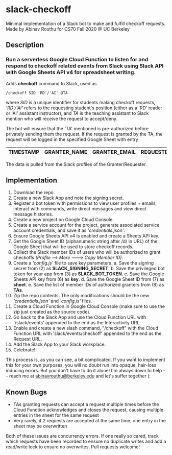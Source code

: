 # slack-checkoff
Minimal implementation of a Slack bot to make and fulfill checkoff requests.
Made by Abinav Routhu for CS70 Fall 2020 @ UC Berkeley

## Description 
### Run a serverless Google Cloud Function to listen for and respond to checkoff related events from Slack using Slack API with Google Sheets API v4 for spreadsheet writing.

Adds **checkoff** command to Slack, used as 

```
/checkoff SID 'RD'/'AI' @TA
```

where *SID* is a unique identifier for students making checkoff requests, *'RD'/'AI'* refers to the requesting student's position 
(either as a 'RD' reader or 'AI' assistant instructor), and *TA* is the teaching assistant to Slack mention who will receive the request to accept/deny.

The bot will ensure that the 'TA' mentioned is pre-authorized before privately sending them the request. 
If the request is granted by the TA, the request will be logged in the specified Google Sheet with entry

|  TIMESTAMP |  GRANTER_NAME  |  GRANTER_EMAIL  |  REQUESTER_NAME  |  REQUESTER_SID  |  REQUESTER_POSITION  |
|------------|----------------|-----------------|------------------|-----------------|----------------------|

The data is pulled from the Slack profiles of the Granter/Requester. 

## Implementation 
1. Download the repo.
2. Create a new Slack App and note the signing secret. 
3. Register a bot token with permissions to view user profiles + emails, interact with commands, write direct messages and view direct message histories.
4. Create a new project on Google Cloud Console.
5. Create a service account for the project, generate associated service account credentials, and save it as *'credentials.json'*. 
6. Ensure Google Sheets API v4 is enabled and create a Sheets API key. 
7. Get the Google Sheet ID (alphanumeric string after /d/ in URL) of the Google Sheet that will be used to store checkoff records.
8. Collect the Slack member IDs of users who will be authorized to grant checkoffs *(Profile --> More ---> Copy Member ID)*. 
9. Create a *'config.js'* file to save key parameters.
    a. Save the signing secret from (2) as  **SLACK_SIGNING_SECRET**.
    b. Save the privileged bot token for your app from (3) as **SLACK_BOT_TOKEN**. 
    c. Save the Google Sheets API key from (6) as **key**.
    d. Save the Google Sheet ID from (7)  as **sheet**. 
    e. Save the list of member IDs of authorized granters from (8) as **TAs**.
10. Zip the repo contents. The only modifications should be the new *'credentials.json'* and  *'config.js'* files.
11. Create a Cloud Function in Google Cloud Console (make sure to use the zip just created as the source code).
12. Go back to the Slack App and use the Cloud Function URL with '/slack/events' appended to the end as the Interactivity URL.  
13. Enable and create a new slash command, "/checkoff" with the Cloud Function URL with 'slack/events/checkoff' appended to the end as the Request URL.
14. Add the Slack App to your Slack workplace. 
15. Celebrate! 

This process is, as you can see, a bit complicated. If you want to implement this for your own purposes, you will no doubt run into opaque, hair-loss inducing errors. But you don't have to do it alone! I'm always down to help -- reach me at abinavrouthu@berkeley.edu and let's suffer together (:
## Known Bugs
- TAs granting requests can accept a request multiple times before the Cloud Function acknowledges and closes the request, causing multiple entries in the sheet for the same request 
- Very rarely, if 2 requests are accepted at the same time, one entry in the sheet may be overwritten 

Both of these issues are concurrency errors. If one really so cared, track which requests have been recorded to ensure no duplicate writes and add a read/write lock to ensure no overwrites. Pull requests welcome! 
